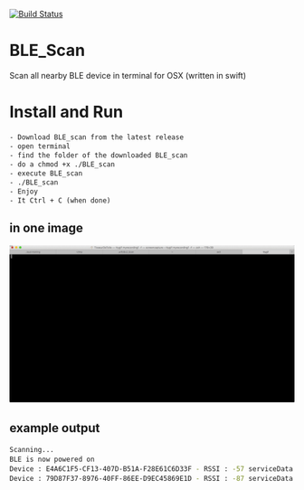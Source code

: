 [![Build Status](https://www.travis-ci.org/tisseurdetoile/BLE_Scan.svg?branch=master)](https://www.travis-ci.org/tisseurdetoile/BLE_Scan)

# BLE_Scan
Scan all nearby BLE device in terminal for OSX (written in swift)


# Install and Run
    - Download BLE_scan from the latest release
    - open terminal
    - find the folder of the downloaded BLE_scan
    - do a chmod +x ./BLE_scan
    - execute BLE_scan
    - ./BLE_scan
    - Enjoy
    - It Ctrl + C (when done)

## in one image    

![demo](screenshot/tty.gif)


## example output

```bash
Scanning...
BLE is now powered on
Device : E4A6C1F5-CF13-407D-B51A-F28E61C6D33F - RSSI : -57 serviceData : [Unknown (<feaa>): <10f90372 75752e76 692f2342 49675541 4d6d5145>] EddyStoneUrl : https://ruu.vi/#BIgUAMmQE 
Device : 79D87F37-8976-40FF-86EE-D9EC45869E1D - RSSI : -87 serviceData : [Unknown (<feaa>): <10ee0372 75752e76 692f2341 6f415841 4d6b73>] EddyStoneUrl : https://ruu.vi/#AoAXAMks ```
```